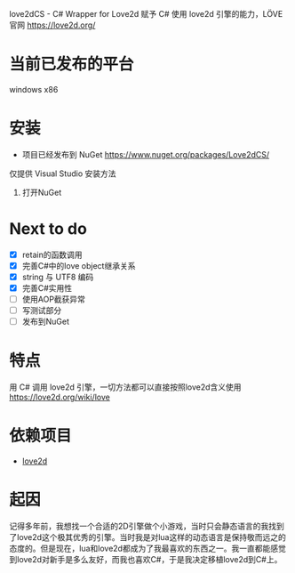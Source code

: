 
love2dCS - C# Wrapper for Love2d
赋予 C# 使用 love2d 引擎的能力，LÖVE 官网 https://love2d.org/

# 当前已发布的平台
windows x86

# 安装

* 项目已经发布到 NuGet https://www.nuget.org/packages/Love2dCS/

仅提供 Visual Studio 安装方法
1. 打开NuGet


# Next to do
- [x] retain的函数调用
- [x] 完善C#中的love object继承关系
- [x] string 与 UTF8 编码
- [x] 完善C#实用性
- [ ] 使用AOP截获异常
- [ ] 写测试部分
- [ ] 发布到NuGet

# 特点
用 C# 调用 love2d 引擎，一切方法都可以直接按照love2d含义使用 https://love2d.org/wiki/love

# 依赖项目
* [love2d](https://love2d.org/)

# 起因
记得多年前，我想找一个合适的2D引擎做个小游戏，当时只会静态语言的我找到了love2d这个极其优秀的引擎。当时我是对lua这样的动态语言是保持敬而远之的态度的。但是现在，lua和love2d都成为了我最喜欢的东西之一。我一直都能感觉到love2d对新手是多么友好，而我也喜欢C#，于是我决定移植love2d到C#上。